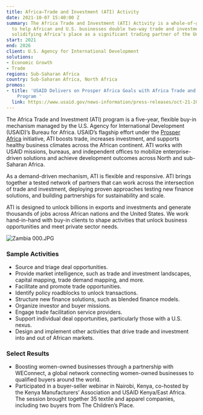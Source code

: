 ```yaml
---
title: Africa—Trade and Investment (ATI) Activity
date: 2021-10-07 15:40:00 Z
summary: The Africa Trade and Investment (ATI) Activity is a whole-of-government platform
  to help African and U.S. businesses double two-way trade and investment, thereby
  solidifying Africa’s place as a significant trading partner of the United States.
start: 2021
end: 2026
client: U.S. Agency for International Development
solutions:
- Economic Growth
- Trade
regions: Sub-Saharan Africa
country: Sub-Saharan Africa, North Africa
promos:
- title: 'USAID Delivers on Prosper Africa Goals with Africa Trade and Investment
    Program '
  link: https://www.usaid.gov/news-information/press-releases/oct-21-2021-usaid-delivers-prosper-africa-goals-africa-trade-and-investment
---
```


The Africa Trade and Investment (ATI) program is a five-year, flexible buy-in mechanism managed by the U.S. Agency for International Development (USAID)’s Bureau for Africa. USAID’s flagship effort under the [Prosper Africa](https://www.prosperafrica.gov/) initiative, ATI boosts trade, increases investment, and supports healthy business climates across the African continent. ATI works with USAID missions, bureaus, and independent offices to mobilize enterprise-driven solutions and achieve development outcomes across North and sub-Saharan Africa.  

As a demand-driven mechanism, ATI is flexible and responsive. ATI brings together a tested network of partners that can work across the intersection of trade and investment, deploying proven approaches testing new finance solutions, and building partnerships for sustainability and scale.

ATI is designed to unlock billions in exports and investments and generate thousands of jobs across African nations and the United States. We work hand-in-hand with buy-in clients to shape activities that unlock business opportunities and meet private sector needs. 
  
![Zambia 000.JPG](/uploads/Zambia%20000.JPG)

### Sample Activities

* Source and triage deal opportunities.
* Provide market intelligence, such as trade and investment landscapes, capital mapping, trade demand mapping, and more.
* Facilitate and promote trade opportunities.
* Identify policy roadblocks to unlock transactions.
* Structure new finance solutions, such as blended finance models.
* Organize investor and buyer missions.
* Engage trade facilitation service providers.
* Support individual deal opportunities, particularly those with a U.S. nexus. 
* Design and implement other activities that drive trade and investment into and out of African markets. 

### Select Results

* Boosting women-owned businesses through a partnership with WEConnect, a global network connecting women-owned businesses to qualified buyers around the world. 
* Participated in a buyer-seller webinar in Nairobi, Kenya, co-hosted by the Kenya Manufacturers’ Association and USAID Kenya/East Africa. The session brought together 35 textile and apparel companies, including two buyers from The Children’s Place. 